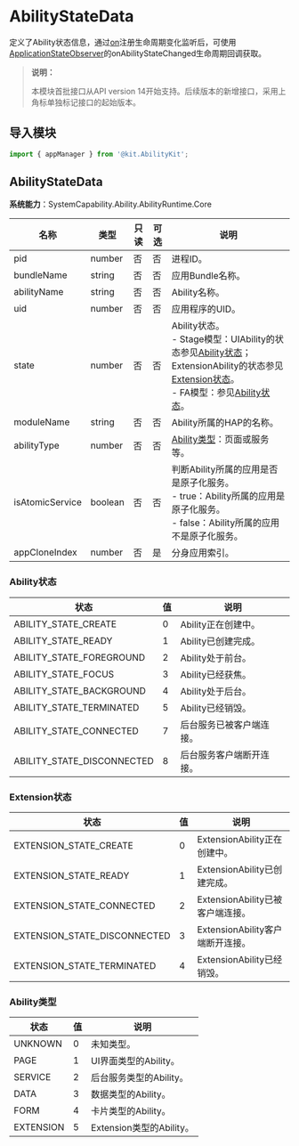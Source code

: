 # AbilityStateData
<!--Kit: Ability Kit-->
<!--Subsystem: Ability-->
<!--Owner: @zhu-feimo-->
<!--Designer: @ccllee1-->
<!--Tester: @lixueqing513-->
<!--Adviser: @huipeizi-->
定义了Ability状态信息，通过[on](js-apis-app-ability-appManager.md#appmanageronapplicationstate14)注册生命周期变化监听后，可使用[ApplicationStateObserver](js-apis-inner-application-applicationStateObserver.md)的onAbilityStateChanged生命周期回调获取。

> **说明：**
> 
> 本模块首批接口从API version 14开始支持。后续版本的新增接口，采用上角标单独标记接口的起始版本。

## 导入模块

```ts
import { appManager } from '@kit.AbilityKit';
```

## AbilityStateData


**系统能力**：SystemCapability.Ability.AbilityRuntime.Core

| 名称                     | 类型     | 只读 | 可选 | 说明                       |
| ----------------------- | ---------| ---- | ---- | ------------------------- |
| pid                     | number   | 否   | 否   | 进程ID。                    |
| bundleName              | string   | 否   | 否  | 应用Bundle名称。          |
| abilityName            | string   | 否   | 否   | Ability名称。               |
| uid                    | number   | 否   | 否   | 应用程序的UID。                  |
| state                   | number   | 否   | 否   | Ability状态。<br>- Stage模型：UIAbility的状态参见[Ability状态](#ability状态)；ExtensionAbility的状态参见[Extension状态](#extension状态)。<br>- FA模型：参见[Ability状态](#ability状态)。                |
| moduleName | string   | 否   | 否   | Ability所属的HAP的名称。    |
| abilityType | number | 否   | 否   | [Ability类型](#ability类型)：页面或服务等。 |
| isAtomicService | boolean   | 否  | 否  | 判断Ability所属的应用是否是原子化服务。<br>- true：Ability所属的应用是原子化服务。<br>- false：Ability所属的应用不是原子化服务。     |
| appCloneIndex          | number   | 否   | 是   | 分身应用索引。                  |

### Ability状态

| 状态                        | 值  | 说明                    |
| --------------------------  | --- | ---------------------- |
| ABILITY_STATE_CREATE        | 0   |  Ability正在创建中。    |
| ABILITY_STATE_READY         | 1   |  Ability已创建完成。    |
| ABILITY_STATE_FOREGROUND    | 2   |  Ability处于前台。      |
| ABILITY_STATE_FOCUS         | 3   |   Ability已经获焦。     |
| ABILITY_STATE_BACKGROUND    | 4   |  Ability处于后台。      |
| ABILITY_STATE_TERMINATED    | 5   |  Ability已经销毁。      |
| ABILITY_STATE_CONNECTED     | 7   |  后台服务已被客户端连接。|
| ABILITY_STATE_DISCONNECTED  | 8   |  后台服务客户端断开连接。|

### Extension状态
| 状态                   | 值 | 说明                   |
| ---------------------- | ---- | ---------------------- |
| EXTENSION_STATE_CREATE | 0   | ExtensionAbility正在创建中。  |
| EXTENSION_STATE_READY  | 1   | ExtensionAbility已创建完成。  |
| EXTENSION_STATE_CONNECTED | 2  | ExtensionAbility已被客户端连接。  |
| EXTENSION_STATE_DISCONNECTED | 3 | ExtensionAbility客户端断开连接。 |
| EXTENSION_STATE_TERMINATED | 4  | ExtensionAbility已经销毁。  |

### Ability类型

| 状态    | 值      | 说明                  |
| ------  | ------- | --------------------- |
| UNKNOWN | 0 | 未知类型。              |
| PAGE    | 1 | UI界面类型的Ability。   |
| SERVICE | 2 | 后台服务类型的Ability。 |
| DATA    | 3 | 数据类型的Ability。              |
| FORM    | 4 | 卡片类型的Ability。   |
| EXTENSION | 5 | Extension类型的Ability。 |
